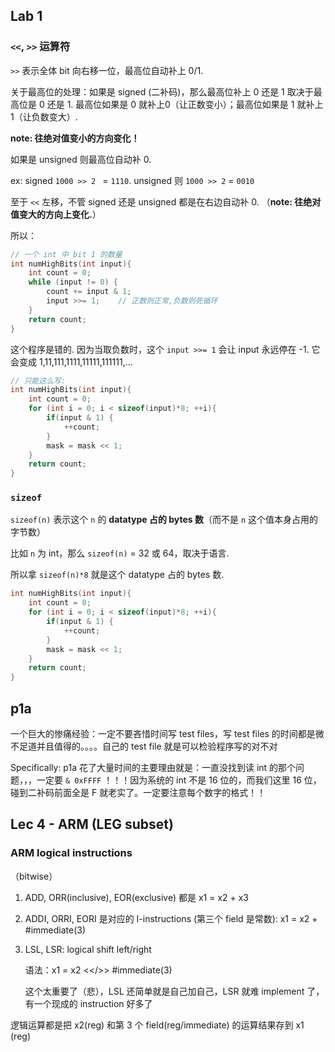 ## Lab 1

### `<<`, `>>` 运算符

`>>` 表示全体 bit 向右移一位，最高位自动补上 0/1. 

关于最高位的处理：如果是 signed (二补码)，那么最高位补上 0 还是 1 取决于最高位是 0 还是 1. 最高位如果是 0 就补上0（让正数变小）；最高位如果是 1 就补上 1（让负数变大）.

**note: 往绝对值变小的方向变化！**

如果是 unsigned 则最高位自动补 0. 

ex: signed `1000 >> 2 ` = `1110`. unsigned 则 `1000 >> 2` = `0010`

至于 `<<` 左移，不管 signed 还是 unsigned 都是在右边自动补 0. （**note: 往绝对值变大的方向上变化.**）



所以：

```c
// 一个 int 中 bit 1 的数量
int numHighBits(int input){
    int count = 0;
    while (input != 0) {
        count += input & 1;
        input >>= 1;	// 正数则正常,负数则死循环
    }
    return count;
}
```

这个程序是错的. 因为当取负数时，这个 `input >>= 1` 会让 input 永远停在 -1. 它会变成 1,11,111,1111,11111,111111,...

```c
// 只能这么写:
int numHighBits(int input){
    int count = 0;
    for (int i = 0; i < sizeof(input)*8; ++i){
        if(input & 1) {
          	++count;
        }
        mask = mask << 1;
    }
    return count;
}
```

### `sizeof`

`sizeof(n)` 表示这个 `n` 的 **datatype 占的 bytes 数**（而不是 `n` 这个值本身占用的字节数）

比如 `n` 为 int，那么 `sizeof(n)` = 32 或 64，取决于语言. 

所以拿 `sizeof(n)*8` 就是这个 datatype 占的 bytes 数.

```c
int numHighBits(int input){
    int count = 0;
    for (int i = 0; i < sizeof(input)*8; ++i){
        if(input & 1) {
          	++count;
        }
        mask = mask << 1;
    }
    return count;
}
```



## p1a

一个巨大的惨痛经验：一定不要吝惜时间写 test files，写 test files 的时间都是微不足道并且值得的。。。。自己的 test file 就是可以检验程序写的对不对

Specifically: p1a 花了大量时间的主要理由就是：一直没找到读 int 的那个问题，，，一定要 `& 0xFFFF` ！！！因为系统的 int 不是 16 位的，而我们这里 16 位，碰到二补码前面全是 F 就老实了。一定要注意每个数字的格式！！





## Lec 4 - ARM (LEG subset)

### ARM logical instructions

（bitwise）

1. ADD, ORR(inclusive), EOR(exclusive) 都是 x1 = x2 + x3

2. ADDI, ORRI, EORI 是对应的 I-instructions (第三个 field 是常数): x1 = x2 + #immediate(3)

3. LSL, LSR: logical shift left/right

   语法：x1 = x2 <</>> #immediate(3)

   这个太重要了（悲），LSL 还简单就是自己加自己，LSR 就难 implement 了，有一个现成的 instruction 好多了

逻辑运算都是把 x2(reg) 和第 3 个 field(reg/immediate) 的运算结果存到 x1 (reg)

